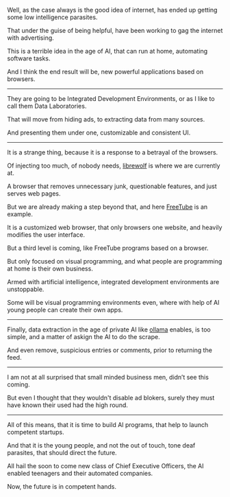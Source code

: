 Well, as the case always is the good idea of internet,
has ended up getting some low intelligence parasites.

That under the guise of being helpful,
have been working to gag the internet with advertising.

This is a terrible idea in the age of AI,
that can run at home, automating software tasks.

And I think the end result will be,
new powerful applications based on browsers.

---

They are going to be Integrated Development Environments,
or as I like to call them Data Laboratories.

That will move from hiding ads,
to extracting data from many sources.

And presenting them under one,
customizable and consistent UI.

---

It is a strange thing,
because it is a response to a betrayal of the browsers.

Of injecting too much, of nobody needs,
[librewolf][1] is where we are currently at.

A browser that removes unnecessary junk,
questionable features, and just serves web pages.

But we are already making a step beyond that,
and here [FreeTube][2] is an example.

It is a customized web browser, that only browsers one website,
and heavily modifies the user interface.

But a third level is coming,
like FreeTube programs based on a browser.

But only focused on visual programming,
and what people are programming at home is their own business.

Armed with artificial intelligence,
integrated development environments are unstoppable.

Some will be visual programming environments even,
where with help of AI young people can create their own apps.

---

Finally, data extraction in the age of private AI like [ollama][3] enables,
is too simple, and a matter of askign the AI to do the scrape.

And even remove, suspicious entries or comments,
prior to returning the feed.

---

I am not at all surprised that small minded business men,
didn’t see this coming.

But even I thought that they wouldn't disable ad blokers,
surely they must have known their used had the high round.

---

All of this means, that it is time to build AI programs,
that help to launch competent startups.

And that it is the young people, and not the out of touch,
tone deaf parasites, that should direct the future.

All hail the soon to come new class of Chief Executive Officers,
the AI enabled teenagers and their automated companies.

Now,
the future is in competent hands.

[1]: https://librewolf.net/
[2]: https://freetubeapp.io/
[3]: https://ollama.com/
